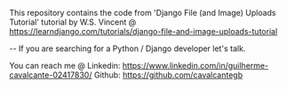 This repository contains the code from 'Django File (and Image) Uploads Tutorial' tutorial by W.S. Vincent @ https://learndjango.com/tutorials/django-file-and-image-uploads-tutorial


--
If you are searching for a Python / Django developer let's talk.

You can reach me @
Linkedin: https://www.linkedin.com/in/guilherme-cavalcante-02417830/
Github: https://github.com/cavalcantegb